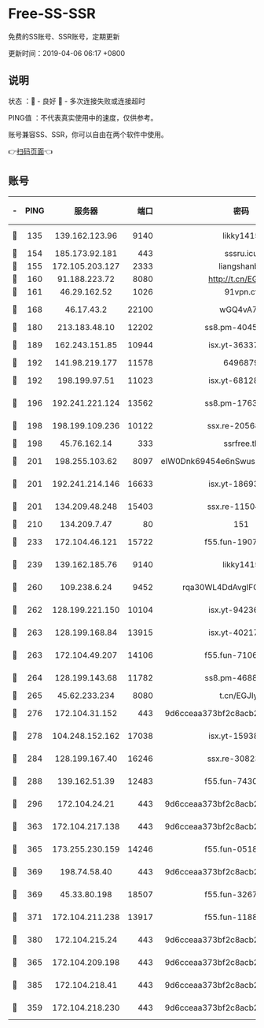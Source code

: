 # Free-SS-SSR

免费的SS账号、SSR账号，定期更新

更新时间：2019-04-06 06:17 +0800

## 说明

状态     ：🙂 - 良好 🙁 - 多次连接失败或连接超时

PING值   ：不代表真实使用中的速度，仅供参考。

账号兼容SS、SSR，你可以自由在两个软件中使用。

👉[扫码页面](https://liesauer.github.io/Free-SS-SSR/)👈

## 账号

|-|PING|服务器|端口|密码|加密方式|区域|
|:----:|:----:|:-----:|-----:|:----:|:----:|:----:|
|🙂|135|139.162.123.96|9140|likky1415|aes-256-cfb|JP|
|🙂|154|185.173.92.181|443|sssru.icu|rc4-md5|RU|
|🙂|155|172.105.203.127|2333|liangshanbo|chacha20|JP|
|🙂|160|91.188.223.72|8080|http://t.cn/EGJIyrl|rc4-md5|RU|
|🙂|161|46.29.162.52|1026|91vpn.cf|rc4-md5|RU|
|🙂|168|46.17.43.2|22100|wGQ4vA7D|aes-256-gcm|RU|
|🙂|180|213.183.48.10|12202|ss8.pm-40455231|rc4-md5|RU|
|🙂|189|162.243.151.85|10944|isx.yt-36337556|aes-256-cfb|US|
|🙂|192|141.98.219.177|11578|6496879|chacha20|US|
|🙂|192|198.199.97.51|11023|isx.yt-68128426|aes-256-cfb|US|
|🙂|196|192.241.221.124|13562|ss8.pm-17637421|aes-256-cfb|US|
|🙂|198|198.199.109.236|10122|ssx.re-20568805|aes-256-cfb|US|
|🙂|198|45.76.162.14|333|ssrfree.tk|rc4|SG|
|🙂|201|198.255.103.62|8097|eIW0Dnk69454e6nSwuspv9DmS201tQ0D|aes-256-cfb|US|
|🙂|201|192.241.214.146|16633|isx.yt-18693528|aes-256-cfb|US|
|🙂|201|134.209.48.248|15403|ssx.re-11504634|aes-256-cfb|US|
|🙂|210|134.209.7.47|80|151|chacha20|US|
|🙂|233|172.104.46.121|15722|f55.fun-19071189|aes-256-cfb|SG|
|🙂|239|139.162.185.76|9140|likky1415|aes-256-cfb|DE|
|🙂|260|109.238.6.24|9452|rqa30WL4DdAvgIFG6Fs3znzTa|aes-256-cfb|FR|
|🙂|262|128.199.221.150|10104|isx.yt-94236537|aes-256-cfb|SG|
|🙂|263|128.199.168.84|13915|isx.yt-40217254|aes-256-cfb|SG|
|🙂|263|172.104.49.207|14106|f55.fun-71064831|aes-256-cfb|SG|
|🙂|264|128.199.143.68|11782|ss8.pm-46888146|aes-256-cfb|SG|
|🙂|265|45.62.233.234|8080|t.cn/EGJIyrl|rc4-md5|CA|
|🙂|276|172.104.31.152|443|9d6cceaa373bf2c8acb22e60b6a58be6|aes-256-cfb|US|
|🙂|278|104.248.152.162|17038|isx.yt-15938934|aes-256-cfb|SG|
|🙂|284|128.199.167.40|16246|ssx.re-30823019|aes-256-cfb|SG|
|🙂|288|139.162.51.39|12483|f55.fun-74303824|aes-256-cfb|SG|
|🙂|296|172.104.24.21|443|9d6cceaa373bf2c8acb22e60b6a58be6|aes-256-cfb|US|
|🙂|363|172.104.217.138|443|9d6cceaa373bf2c8acb22e60b6a58be6|aes-256-cfb|US|
|🙂|365|173.255.230.159|14246|f55.fun-05182149|aes-256-cfb|US|
|🙂|369|198.74.58.40|443|9d6cceaa373bf2c8acb22e60b6a58be6|aes-256-cfb|US|
|🙂|369|45.33.80.198|18507|f55.fun-32675560|aes-256-cfb|US|
|🙂|371|172.104.211.238|13917|f55.fun-11889830|aes-256-cfb|US|
|🙂|380|172.104.215.24|443|9d6cceaa373bf2c8acb22e60b6a58be6|aes-256-cfb|US|
|🙂|365|172.104.209.198|443|9d6cceaa373bf2c8acb22e60b6a58be6|aes-256-cfb|US|
|🙂|385|172.104.218.41|443|9d6cceaa373bf2c8acb22e60b6a58be6|aes-256-cfb|US|
|🙁|359|172.104.218.230|443|9d6cceaa373bf2c8acb22e60b6a58be6|aes-256-cfb|US|
